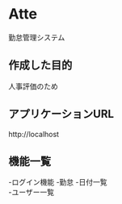 # Atte
勤怠管理システム
## 作成した目的
人事評価のため
## アプリケーションURL
http://localhost 
## 機能一覧
-ログイン機能
-勤怠
-日付一覧  
-ユーザー一覧

